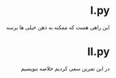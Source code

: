 <div dir="rtl">

# I.py

این راهی هست که ممکنه به ذهن خیلی ها برسه

# II.py

در این تمرین سعی کردیم خلاصه بنویسیم

</div>
